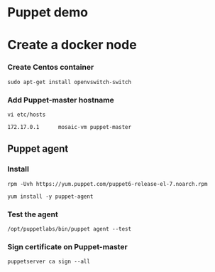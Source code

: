 # Puppet demo


# Create a docker node 
### Create Centos container
`sudo apt-get install openvswitch-switch`
### Add Puppet-master hostname
`vi etc/hosts`

`172.17.0.1      mosaic-vm puppet-master`

## Puppet agent
### Install
`rpm -Uvh https://yum.puppet.com/puppet6-release-el-7.noarch.rpm`

`yum install -y puppet-agent`
### Test the agent
`/opt/puppetlabs/bin/puppet agent --test`

### Sign certificate on Puppet-master

 `puppetserver ca sign --all`
 
